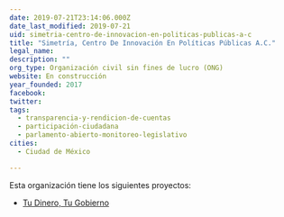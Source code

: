 ```yaml
---
date: 2019-07-21T23:14:06.000Z
date_last_modified: 2019-07-21
uid: simetria-centro-de-innovacion-en-politicas-publicas-a-c
title: "Simetría, Centro De Innovación En Políticas Públicas A.C."
legal_name: 
description: ""
org_type: Organización civil sin fines de lucro (ONG)
website: En construcción
year_founded: 2017
facebook: 
twitter: 
tags:
  - transparencia-y-rendicion-de-cuentas
  - participación-ciudadana
  - parlamento-abierto-monitoreo-legislativo
cities: 
  - Ciudad de México

---
```


Esta organización tiene los siguientes proyectos:

- [Tu Dinero, Tu Gobierno](/proyectos/tu-dinero-tu-gobierno)
